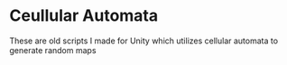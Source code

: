 # Ceullular Automata

These are old scripts I made for Unity which utilizes cellular automata to generate random maps
